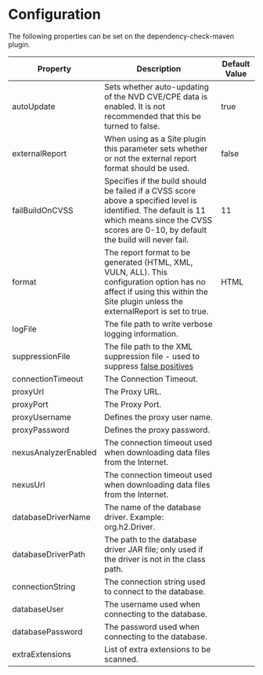 Configuration
====================
The following properties can be set on the dependency-check-maven plugin.

Property            | Description                        | Default Value
--------------------|------------------------------------|------------------
autoUpdate          | Sets whether auto-updating of the NVD CVE/CPE data is enabled. It is not recommended that this be turned to false. | true
externalReport      | When using as a Site plugin this parameter sets whether or not the external report format should be used. | false
failBuildOnCVSS     | Specifies if the build should be failed if a CVSS score above a specified level is identified. The default is 11 which means since the CVSS scores are 0-10, by default the build will never fail.         | 11
format              | The report format to be generated (HTML, XML, VULN, ALL). This configuration option has no affect if using this within the Site plugin unless the externalReport is set to true. | HTML
logFile             | The file path to write verbose logging information. |
suppressionFile     | The file path to the XML suppression file \- used to suppress [false positives](../suppression.html) |
connectionTimeout   | The Connection Timeout.            |
proxyUrl            | The Proxy URL.                     |
proxyPort           | The Proxy Port.                    |
proxyUsername       | Defines the proxy user name.       |
proxyPassword       | Defines the proxy password.        |
nexusAnalyzerEnabled  | The connection timeout used when downloading data files from the Internet. |
nexusUrl              | The connection timeout used when downloading data files from the Internet. |
databaseDriverName    | The name of the database driver. Example: org.h2.Driver. |
databaseDriverPath    | The path to the database driver JAR file; only used if the driver is not in the class path. |
connectionString      | The connection string used to connect to the database. |
databaseUser          | The username used when connecting to the database. |
databasePassword      | The password used when connecting to the database. |
extraExtensions      | List of extra extensions to be scanned. |
